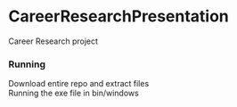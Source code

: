 # CareerResearchPresentation
Career Research project

### Running
Download entire repo and extract files\
Running the exe file in bin/windows
